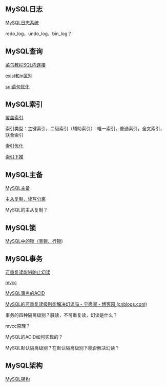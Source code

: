 ## MySQL日志

[MySQL日志系统](https://blog.csdn.net/u010002184/article/details/88526708)

redo_log，undo_log，bin_log？



## MySQL查询

[菜鸟教程SQL内连接](https://www.runoob.com/sql/sql-join-inner.html)

[exist和in区别](https://blog.csdn.net/qq_27409289/article/details/85963089)

[sql语句优化](https://zhuanlan.zhihu.com/p/265852739)

## MySQL索引

[覆盖索引](https://juejin.cn/post/6844903967365791752)

 索引类型：主键索引，二级索引（辅助索引）：唯一索引，普通索引，全文索引，联合索引

[索引优化](https://zhuanlan.zhihu.com/p/61687047)

[索引下推](https://www.cnblogs.com/Chenjiabing/p/12600926.html)



## MySQL主备

[MySQL主备](https://blog.csdn.net/qq_40378034/article/details/91125768)

[主从复制，读写分离](https://zhuanlan.zhihu.com/p/199217698)

MySQL的主从复制？

## MySQL锁

[MySQL中的锁（表锁、行锁](https://www.cnblogs.com/chenqionghe/p/4845693.html))



## MySQL事务

[可重复读能够防止幻读](https://cloud.tencent.com/developer/article/1506516)

[mvcc](https://www.jianshu.com/p/d67f0329d3bf)

[MySQL事务的ACID](https://www.cnblogs.com/kismetv/p/10331633.html)

[MySQL的可重复读级别能解决幻读吗 - 宁愿呢 - 博客园 (cnblogs.com)](https://www.cnblogs.com/liyus/p/10556563.html)

事务的四种隔离级别？脏读，不可重复读，幻读是什么？

mvcc原理？

MySQL的ACID如何实现的？

MySQL默认隔离级别？在默认隔离级别下能否解决幻读？



## MySQL架构

[MySQL架构](https://www.cnblogs.com/michael9/p/12497992.html)

